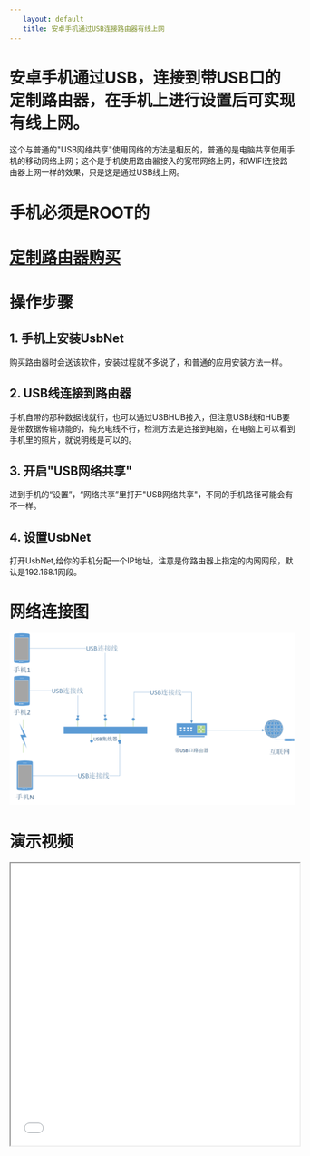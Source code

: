 ```yaml
---
　　layout: default
　　title: 安卓手机通过USB连接路由器有线上网
---
```

#  安卓手机通过USB，连接到带USB口的定制路由器，在手机上进行设置后可实现有线上网。
   这个与普通的"USB网络共享"使用网络的方法是相反的，普通的是电脑共享使用手机的移动网络上网；这个是手机使用路由器接入的宽带网络上网，和WIFI连接路由器上网一样的效果，只是这是通过USB线上网。


#  手机必须是ROOT的

#  [定制路由器购买](https://shop115087930.m.taobao.com/)

# 操作步骤
## 1. 手机上安装UsbNet

购买路由器时会送该软件，安装过程就不多说了，和普通的应用安装方法一样。
         
## 2. USB线连接到路由器
         
手机自带的那种数据线就行，也可以通过USBHUB接入，但注意USB线和HUB要是带数据传输功能的，纯充电线不行，检测方法是连接到电脑，在电脑上可以看到手机里的照片，就说明线是可以的。
   
## 3. 开启"USB网络共享"

进到手机的“设置”，“网络共享”里打开"USB网络共享"，不同的手机路径可能会有不一样。
         
## 4. 设置UsbNet

打开UsbNet,给你的手机分配一个IP地址，注意是你路由器上指定的内网网段，默认是192.168.1网段。
         
# 网络连接图
  ![连接图](/res/pics/work.png)  

# 演示视频
  <iframe height=498 width=510 src="/res/videos/guide.mp4">
